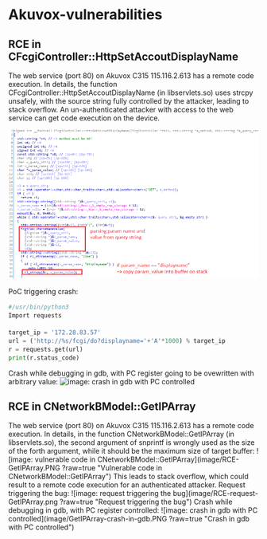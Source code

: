 # Akuvox-vulnerabilities

## RCE in CFcgiController::HttpSetAccoutDisplayName
The web service (port 80) on Akuvox C315 115.116.2.613 has a remote code execution. In details, the function CFcgiController::HttpSetAccoutDisplayName (in libservlets.so) uses strcpy unsafely, with the source string fully controlled by the attacker, leading to stack overflow. An un-authenticated attacker with access to the web service can get code execution on the device.

![image: vulnerable code in CFcgiController::HttpSetAccoutDisplayName](https://github.com/ManhNDd/Akuvox-vulnerabilities/blob/main/image/RCE-in-HttpSetAccountDisplayName.PNG?raw=true "Vulnerable code in CFcgiController::HttpSetAccoutDisplayName")

PoC triggering crash:
```Python
#/usr/bin/python3
Import requests

target_ip = '172.28.83.57'
url = ('http://%s/fcgi/do?displayname='+'A'*1000) % target_ip
r = requests.get(url)
print(r.status_code)
```
Crash while debugging in gdb, with PC register going to be ovewritten with arbitrary value:
![image: crash in gdb with PC controlled](https://github.com/ManhNDd/Akuvox-vulnerabilities/image/RCE-gdb-HttpSetAccoutDisplayName.PNG?raw=true "Crash in gdb with PC controlled")

## RCE in CNetworkBModel::GetIPArray
The web service (port 80) on Akuvox C315 115.116.2.613 has a remote code execution. In details, in the function CNetworkBModel::GetIPArray (in libservlets.so), the second argument of snprintf is wrongly used as the size of the forth argument, while it should be the maximum size of target buffer:
![image: vulnerable code in CNetworkBModel::GetIPArray](image/RCE-GetIPArray.PNG
?raw=true "Vulnerable code in CNetworkBModel::GetIPArray")
This leads to stack overflow, which could result to a remote code execution for an authenticated attacker.
Request triggering the bug:
![image: request triggering the bug](image/RCE-request-GetIPArray.png
?raw=true "Request triggering the bug")
Crash while debugging in gdb, with PC register controlled:
![image: crash in gdb with PC controlled](image/GetIPArray-crash-in-gdb.PNG
?raw=true "Crash in gdb with PC controlled")

